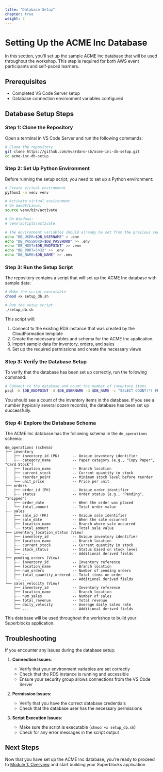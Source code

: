 ```yaml
---
title: "Database Setup"
chapter: true
weight: 3
---
```


# Setting Up the ACME Inc Database

In this section, you'll set up the sample ACME Inc database that will be used throughout the workshop. This step is required for both AWS event participants and self-paced learners.

## Prerequisites

- Completed VS Code Server setup
- Database connection environment variables configured

## Database Setup Steps

### Step 1: Clone the Repository

Open a terminal in VS Code Server and run the following commands:

```bash
# Clone the repository
git clone https://github.com/nvardaro-sb/acme-inc-db-setup.git
cd acme-inc-db-setup
```

### Step 2: Set Up Python Environment

Before running the setup script, you need to set up a Python environment:

```bash
# Create virtual environment
python3 -m venv venv

# Activate virtual environment
# On macOS/Linux:
source venv/bin/activate

# On Windows:
# venv\Scripts\activate

# The environment variables should already be set from the previous section
echo "DB_USER=$DB_USERNAME" > .env
echo "DB_PASSWORD=$DB_PASSWORD" >> .env
echo "DB_HOST=$DB_ENDPOINT" >> .env
echo "DB_PORT=5432" >> .env
echo "DB_NAME=$DB_NAME" >> .env
```

### Step 3: Run the Setup Script

The repository contains a script that will set up the ACME Inc database with sample data:

```bash
# Make the script executable
chmod +x setup_db.sh

# Run the setup script
./setup_db.sh
```

This script will:
1. Connect to the existing RDS instance that was created by the CloudFormation template
2. Create the necessary tables and schema for the ACME Inc application
3. Import sample data for inventory, orders, and sales
4. Set up the required permissions and create the necessary views

### Step 3: Verify the Database Setup

To verify that the database has been set up correctly, run the following command:

```bash
# Connect to the database and count the number of inventory items
psql -h $DB_ENDPOINT -U $DB_USERNAME -d $DB_NAME -c "SELECT COUNT(*) FROM dm_operations.inventory;"
```

You should see a count of the inventory items in the database. If you see a number (typically several dozen records), the database has been set up successfully.

### Step 4: Explore the Database Schema

The ACME Inc database has the following schema in the `dm_operations` schema:

```
dm_operations (schema)
├── inventory
│   ├── inventory_id (PK)      -- Unique inventory identifier
│   ├── category_name          -- Paper category (e.g., "Copy Paper", "Card Stock")
│   ├── location_name          -- Branch location
│   ├── current_stock          -- Current quantity in stock
│   ├── reorder_point          -- Minimum stock level before reorder
│   └── unit_price             -- Price per unit
├── orders
│   ├── order_id (PK)          -- Unique order identifier
│   ├── status                 -- Order status (e.g., "Pending", "Shipped")
│   ├── order_date             -- When the order was placed
│   └── total_amount           -- Total order value
├── sales
│   ├── sale_id (PK)           -- Unique sale identifier
│   ├── sale_date              -- When the sale occurred
│   ├── location_name          -- Branch where sale occurred
│   └── total_amount           -- Total sale value
├── inventory_location_status (View)
│   ├── inventory_id           -- Unique inventory identifier
│   ├── location_name          -- Branch location
│   ├── current_stock          -- Current quantity in stock
│   ├── stock_status           -- Status based on stock level
│   └── ...                    -- Additional derived fields
├── pending_orders (View)
│   ├── inventory_id           -- Inventory reference
│   ├── location_name          -- Branch location
│   ├── num_orders             -- Number of pending orders
│   ├── total_quantity_ordered -- Total items on order
│   └── ...                    -- Additional derived fields
└── sales_velocity (View)
    ├── inventory_id           -- Inventory reference
    ├── location_name          -- Branch location
    ├── num_sales              -- Number of sales
    ├── total_revenue          -- Total revenue
    ├── daily_velocity         -- Average daily sales rate
    └── ...                    -- Additional derived fields
```

This database will be used throughout the workshop to build your Superblocks application.

## Troubleshooting

If you encounter any issues during the database setup:

1. **Connection Issues**:

   - Verify that your environment variables are set correctly
   - Check that the RDS instance is running and accessible
   - Ensure your security group allows connections from the VS Code Server

2. **Permission Issues**:

   - Verify that you have the correct database credentials
   - Check that the database user has the necessary permissions

3. **Script Execution Issues**:

   - Make sure the script is executable (`chmod +x setup_db.sh`)
   - Check for any error messages in the script output


## Next Steps

Now that you have set up the ACME Inc database, you're ready to proceed to [Module 1: Overview](/1_ModuleOne_Overview) and start building your Superblocks application.
